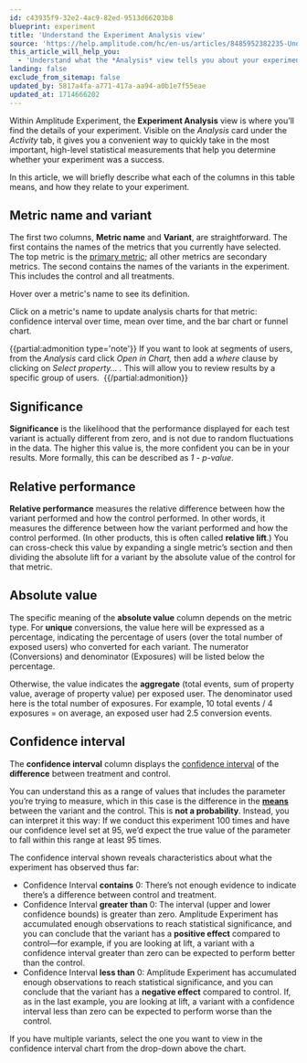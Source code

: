 ```yaml
---
id: c43935f9-32e2-4ac9-82ed-9513d66203b8
blueprint: experiment
title: 'Understand the Experiment Analysis view'
source: 'https://help.amplitude.com/hc/en-us/articles/8485952382235-Understand-the-Experiment-Analysis-view'
this_article_will_help_you:
  - 'Understand what the *Analysis* view tells you about your experiment, and how to access it'
landing: false
exclude_from_sitemap: false
updated_by: 5817a4fa-a771-417a-aa94-a0b1e7f55eae
updated_at: 1714666202
---
```

Within Amplitude Experiment, the **Experiment Analysis** view is where you’ll find the details of your experiment. Visible on the *Analysis* card under the *Activity* tab, it gives you a convenient way to quickly take in the most important, high-level statistical measurements that help you determine whether your experiment was a success.

In this article, we will briefly describe what each of the columns in this table means, and how they relate to your experiment.

## Metric name and variant

The first two columns, **Metric name** and **Variant**, are straightforward. The first contains the names of the metrics that you currently have selected. The top metric is the [primary metric](/experiment/key-terms); all other metrics are secondary metrics. The second contains the names of the variants in the experiment. This includes the control and all treatments.

Hover over a metric's name to see its definition. 

Click on a metric's name to update analysis charts for that metric: confidence interval over time, mean over time, and the bar chart or funnel chart.

{{partial:admonition type='note'}}
 If you want to look at segments of users, from the *Analysis* card click *Open in Chart,* then add a *where* clause by clicking on *Select property... .* This will allow you to review results by a specific group of users. 
{{/partial:admonition}}

##  Significance

**Significance** is the likelihood that the performance displayed for each test variant is actually different from zero, and is not due to random fluctuations in the data. The higher this value is, the more confident you can be in your results. More formally, this can be described as *1 - p-value*.

## Relative performance

**Relative performance** measures the relative difference between how the variant performed and how the control performed. In other words, it measures the difference between how the variant performed and how the control performed. (In other products, this is often called **relative lift**.) You can cross-check this value by expanding a single metric’s section and then dividing the absolute lift for a variant by the absolute value of the control for that metric. 

## Absolute value

The specific meaning of the **absolute value** column depends on the metric type. For **unique** conversions, the value here will be expressed as a percentage, indicating the percentage of users (over the total number of exposed users) who converted for each variant. The numerator (Conversions) and denominator (Exposures) will be listed below the percentage. 

Otherwise, the value indicates the **aggregate** (total events, sum of property value, average of property value) per exposed user. The denominator used here is the total number of exposures. For example, 10 total events / 4 exposures = on average, an exposed user had 2.5 conversion events.

## Confidence interval

The **confidence interval** column displays the [confidence interval](https://en.wikipedia.org/wiki/Confidence_interval) of the **difference** between treatment and control.  

You can understand this as a range of values that includes the parameter you’re trying to measure, which in this case is the difference in the [**means**](https://en.wikipedia.org/wiki/Arithmetic_mean) between the variant and the control. This is **not a probability**. Instead, you can interpret it this way: If we conduct this experiment 100 times and have our confidence level set at 95, we’d expect the true value of the parameter to fall within this range at least 95 times.

The confidence interval shown reveals characteristics about what the experiment has observed thus far:

* Confidence Interval **contains** 0: There’s not enough evidence to indicate there’s a difference between control and treatment.
* Confidence Interval **greater than** 0: The interval (upper and lower confidence bounds) is greater than zero. Amplitude Experiment has accumulated enough observations to reach statistical significance, and you can conclude that the variant has a **positive effect** compared to control—for example, if you are looking at lift, a variant with a confidence interval greater than zero can be expected to perform better than the control.
* Confidence Interval **less than** 0: Amplitude Experiment has accumulated enough observations to reach statistical significance, and you can conclude that the variant has a **negative effect** compared to control. If, as in the last example, you are looking at lift, a variant with a confidence interval less than zero can be expected to perform worse than the control.

If you have multiple variants, select the one you want to view in the confidence interval chart from the drop-down above the chart.